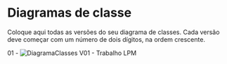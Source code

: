 # Diagramas de classe
Coloque aqui todas as versões do seu diagrama de classes. Cada versão deve começar com um número de dois dígitos, na ordem crescente.

01 - 
![DiagramaClasses V01 - Trabalho LPM](https://github.com/DisciplinasProgramacao/lpm-projeto2024-1-joaoo/assets/143658544/fd3e041a-6138-4223-bc88-16f1499f1baf)
